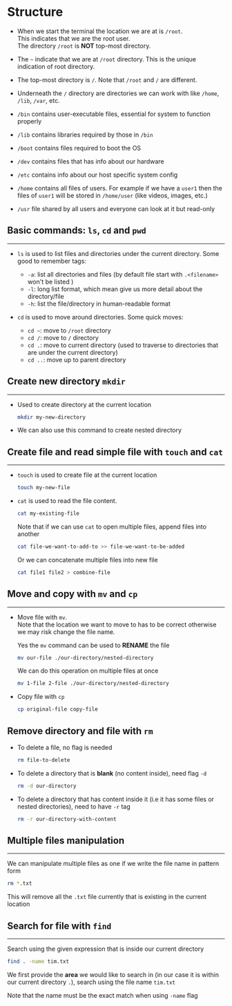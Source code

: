 # Structure

- When we start the terminal the location we are at is `/root`.  
  This indicates that we are the root user.  
  The directory `/root` is **NOT** top-most directory.

- The `~` indicate that we are at `/root` directory. This is the unique indication of root directory.
- The top-most directory is `/`.
  Note that `/root` and `/` are different.
- Underneath the `/` directory are directories we can work with like `/home`, `/lib`, `/var`, etc.
- `/bin` contains user-executable files, essential for system to function properly
- `/lib` contains libraries required by those in `/bin`
- `/boot` contains files required to boot the OS
- `/dev` contains files that has info about our hardware
- `/etc` contains info about our host specific system config
- `/home` contains all files of users. For example if we have a `user1` then the files of `user1` will be stored in `/home/user` (like videos, images, etc.)
- `/usr` file shared by all users and everyone can look at it but read-only

## Basic commands: `ls`, `cd` and `pwd`

---

- `ls` is used to list files and directories under the current directory. Some good to remember tags:

  - `-a`: list all directories and files (by default file start with `.<filename>` won't be listed )
  - `-l`: long list format, which mean give us more detail about the directory/file
  - `-h`: list the file/directory in human-readable format

- `cd` is used to move around directories. Some quick moves:
  - `cd ~`: move to `/root` directory
  - `cd /`: move to `/` directory
  - `cd .`: move to current directory (used to traverse to directories that are under the current directory)
  - `cd ..`: move up to parent directory

## Create new directory `mkdir`

---

- Used to create directory at the current location

  ```bash
  mkdir my-new-directory
  ```

- We can also use this command to create nested directory

## Create file and read simple file with `touch` and `cat`

---

- `touch` is used to create file at the current location

  ```bash
  touch my-new-file
  ```

- `cat` is used to read the file content.

  ```bash
  cat my-existing-file
  ```

  Note that if we can use `cat` to open multiple files, append files into another

  ```bash
  cat file-we-want-to-add-to >> file-we-want-to-be-added
  ```

  Or we can concatenate multiple files into new file

  ```bash
  cat file1 file2 > combine-file
  ```

## Move and copy with `mv` and `cp`

---

- Move file with `mv`.  
  Note that the location we want to move to has to be correct otherwise we may risk change the file name.

  Yes the `mv` command can be used to **RENAME** the file

  ```bash
  mv our-file ./our-directory/nested-directory
  ```

  We can do this operation on multiple files at once

  ```bash
  mv 1-file 2-file ./our-directory/nested-directory
  ```

- Copy file with `cp`

  ```bash
  cp original-file copy-file
  ```

## Remove directory and file with `rm`

- To delete a file, no flag is needed

  ```bash
  rm file-to-delete
  ```

- To delete a directory that is **blank** (no content inside), need flag `-d`

  ```bash
  rm -d our-directory
  ```

- To delete a directory that has content inside it (i.e it has some files or nested directories), need to have `-r` tag

  ```bash
  rm -r our-directory-with-content
  ```

## Multiple files manipulation

---

We can manipulate multiple files as one if we write the file name in pattern form

```bash
rm *.txt
```

This will remove all the `.txt` file currently that is existing in the current location

## Search for file with `find`

---

Search using the given expression that is inside our current directory

```bash
find . -name tim.txt
```

We first provide the **area** we would like to search in (in our case it is within our current directory `.`), search using the file name `tim.txt`

Note that the name must be the exact match when using `-name` flag
